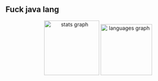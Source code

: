 ## Fuck java lang 

<div align="center">
  <img src="https://github-readme-stats.vercel.app/api?username=HEALEXXZT&hide_title=false&hide_rank=false&show_icons=true&include_all_commits=true&count_private=true&disable_animations=false&theme=dracula&locale=ru&hide_border=true&order=1" height="150" alt="stats graph"  />
 <img src="https://github-readme-stats.vercel.app/api/top-langs?username=HEALEXXZT&locale=ru&hide_title=true&layout=compact&card_width=220&langs_count=10&theme=dracula&hide_border=true&order=2" height="140" alt="languages graph"  />
</div>
